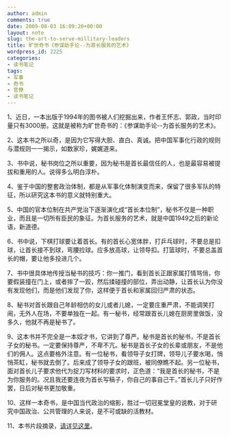 ```yaml
---
author: admin
comments: true
date: 2009-08-03 16:09:20+00:00
layout: note
slug: the-art-to-serve-millitary-leaders
title: 旷世奇书《参谋助手论--为首长服务的艺术》
wordpress_id: 2225
categories:
- 读书笔记
tags:
- 军事
- 奇书
- 官僚
- 读书笔记
---
```


1、近日，一本出版于1994年的图书被人们挖掘出来，作者王怀志、郭政，当时印量只有3000册。这就是被称为旷世奇书的：《参谋助手论--为首长服务的艺术》。

2、这本书之所以奇，是因为它写得大胆、直白、真诚。把中国军事化行政的规则与潜规则一一揭示，如数家珍，娓娓道来。

3、书中说，秘书岗位之所以重要，因为秘书是首长最信任的人，也是最容易被提拔和重用的人。说得多么明白淳朴。

4、鉴于中国的整套政治体制，都是从军事化体制演变而来，保留了很多军队的特征，所以研究这本书的意义就特别重大。

5、中国的官本位制在共产党治下逐渐演化成“首长本位制”，秘书不仅是一种职业，而且是一切所有臣民的象征。为首长服务的艺术，就是中国1949之后的新论语，新道德。

6、书中说，下棋打球要让着首长。有的首长心宽体胖，打乒乓球时，不要总是扣球，让首长接不到球，弯腰捡球。应多放高球，让领导扣。打篮球时，不要总盖首长的帽，要让他多投进几个。

7、书中很具体地传授当秘书的技巧：你一推门，看到首长正跟家属打情骂俏，你要假装撞在门上，或者摔了一跤，然后揉碰撞的部位，弄出动静，让首长认为你没有发现他们，而是他们发现了你，这样便于首长和家属回归严肃的状态。

8、秘书对首长跟自己年龄相仿的女儿或者儿媳，一定要庄重严肃，不能调笑打闹，无外人在场，不要单独在一起。有一秘书，经常跟首长儿媳在厨房里做饭，没多久，他就不再是秘书了。

9、这本书并不完全是一本奴才书，它讲到了尊严。秘书是首长的秘书，不是首长子女的秘书。一定要保持尊严，不卑不亢。秘书是首长子女的长辈或朋友，不是他们的佣人。这点要格外注意。有一位秘书，看领导子女打牌，领导儿子要水喝，悄悄茶缸，秘书就去倒了。后来成了领导子女的跟班，被同僚瞧不起。另一位秘书，面对首长儿子要求他代为捉刀写材料的要求时，正色道：“我是首长的秘书，不是为你服务的。况且我还要连夜为首长写稿子，你自己的事自己干。”首长儿子只好作罢，日后对秘书更加敬重。

10、这样一本奇书，是中国当代政治的缩影，胜过一切冠冕堂皇的说教，对于研究中国政治、公共管理的人来说，是不可或缺的活教材。

11、本书片段摘录，[请详见这里](http://blog.sina.com.cn/s/blog_5e9f35ea0100e9l4.html)。

